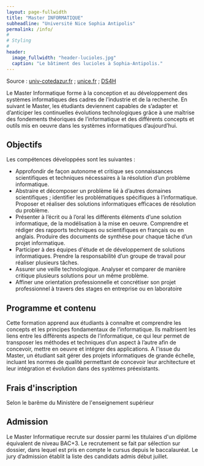 ```yaml
---
layout: page-fullwidth
title: "Master INFORMATIQUE"
subheadline: "Université Nice Sophia Antipolis"
permalink: /info/
#
# Styling
#
header:
  image_fullwidth: "header-lucioles.jpg"
  caption: "Le bâtiment des lucioles à Sophia-Antipolis."
---
```


Source : [univ-cotedazur.fr](http://univ-cotedazur.fr/education/training?SMFOR18&lang=fr#.W5VA2hixVp8) ; [unice.fr](http://unice.fr/faculte-des-sciences/formation/masters) ; [DS4H](http://univ-cotedazur.fr/en/eur/ds4h/graduate-school/masters-programs/majors-1/computer-science)

Le Master Informatique forme à la conception et au développement des systèmes informatiques des cadres de l’industrie et de la recherche. En suivant le Master, les étudiants deviennent capables de s’adapter et d’anticiper les continuelles évolutions technologiques grâce à une maîtrise des fondements théoriques de l’informatique et des différents concepts et outils mis en oeuvre dans les systèmes informatiques d’aujourd’hui.

<!-- 2 parcours sont proposés aux étudiants: -->

<!--  - Ingénierie -->
<!--  - Informatique et interactions -->

## Objectifs ##

Les compétences développées sont les suivantes :

 - Approfondir de façon autonome et critique ses connaissances scientifiques et techniques nécessaires à la résolution d’un problème informatique.
 - Abstraire et décomposer un problème lié à d’autres domaines scientifiques ; identifier les problématiques spécifiques à l’informatique. Proposer et réaliser des solutions informatiques efficaces de résolution du problème.
 - Présenter à l’écrit ou à l’oral les différents éléments d’une solution informatique, de la modélisation à la mise en oeuvre. Comprendre et rédiger des rapports techniques ou scientifiques en français ou en anglais. Produire des documents de synthèse pour chaque tâche d’un projet informatique.
 - Participer à des équipes d'étude et de développement de solutions informatiques. Prendre la responsabilité d’un groupe de travail pour réaliser plusieurs tâches.
 - Assurer une veille technologique. Analyser et comparer de manière critique plusieurs solutions pour un même problème.
 - Affiner une orientation professionnelle et concrétiser son projet professionnel à travers des stages en entreprise ou en laboratoire

## Programme et contenu ##

Cette formation apprend aux étudiants à connaître et comprendre les concepts et les principes fondamentaux de l’informatique. Ils maîtrisent les liens entre les différents aspects de l’informatique, ce qui leur permet de transposer les méthodes et techniques d’un aspect à l’autre afin de concevoir, mettre en oeuvre et intégrer des applications.
A l'issue du Master, un étudiant sait gérer des projets informatiques de grande échelle, incluant les normes de qualité permettant de concevoir leur architecture et leur intégration et évolution dans des systèmes préexistants.

## Frais d'inscription ##

Selon le barême du Ministère de l'enseignement supérieur

## Admission ##

Le Master Informatique recrute sur dossier parmi les titulaires d'un diplôme équivalent de niveau BAC+3.
Le recrutement se fait par sélection sur dossier, dans lequel est pris en compte le cursus depuis le baccalauréat.
Le jury d’admission établit la liste des candidats admis début juillet.
